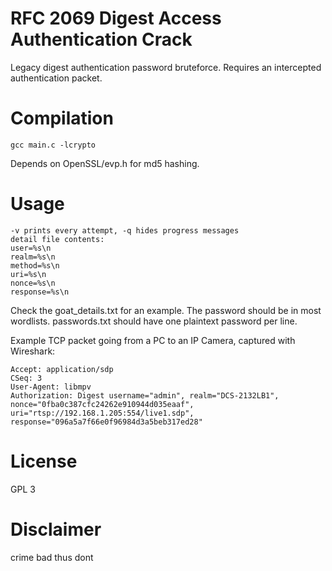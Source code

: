 # RFC 2069 Digest Access Authentication Crack

Legacy digest authentication password bruteforce. Requires an intercepted authentication packet.

# Compilation

```gcc main.c -lcrypto```

Depends on OpenSSL/evp.h for md5 hashing.

# Usage

```./program details.txt passwords.txt [-vq]
-v prints every attempt, -q hides progress messages
detail file contents:
user=%s\n
realm=%s\n
method=%s\n
uri=%s\n
nonce=%s\n
response=%s\n
```


Check the goat_details.txt for an example. The password should be in most wordlists.
passwords.txt should have one plaintext password per line.

Example TCP packet going from a PC to an IP Camera, captured with Wireshark:

```DESCRIBE rtsp://192.168.1.205:554/live1.sdp RTSP/1.0
Accept: application/sdp
CSeq: 3
User-Agent: libmpv
Authorization: Digest username="admin", realm="DCS-2132LB1", nonce="0fba0c387cfc24262e910944d035eaaf", uri="rtsp://192.168.1.205:554/live1.sdp", response="096a5a7f66e0f96984d3a5beb317ed28"
```

# License

GPL 3

# Disclaimer

crime bad
thus dont
